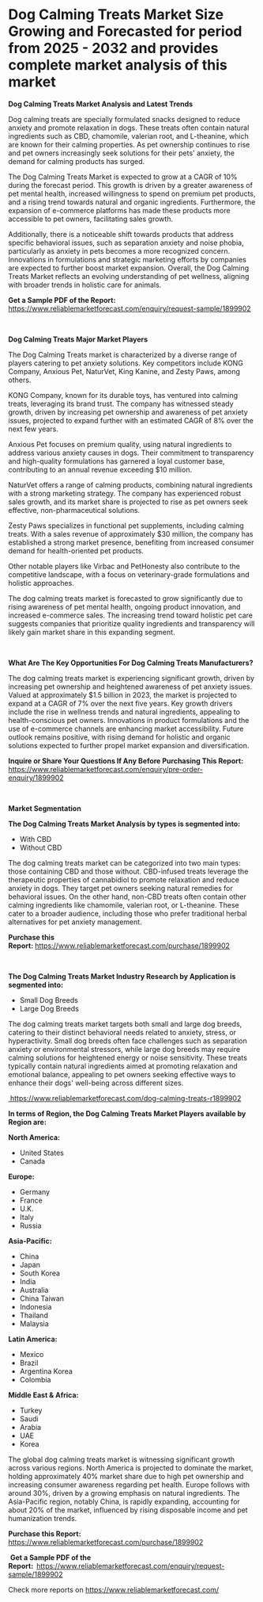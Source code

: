 <p><h1>Dog Calming Treats Market Size Growing and Forecasted for period from 2025 - 2032 and provides complete market analysis of this market</h1></p><p><strong>Dog Calming Treats Market Analysis and Latest Trends</strong></p>
<p><p>Dog calming treats are specially formulated snacks designed to reduce anxiety and promote relaxation in dogs. These treats often contain natural ingredients such as CBD, chamomile, valerian root, and L-theanine, which are known for their calming properties. As pet ownership continues to rise and pet owners increasingly seek solutions for their pets' anxiety, the demand for calming products has surged.</p><p>The Dog Calming Treats Market is expected to grow at a CAGR of 10% during the forecast period. This growth is driven by a greater awareness of pet mental health, increased willingness to spend on premium pet products, and a rising trend towards natural and organic ingredients. Furthermore, the expansion of e-commerce platforms has made these products more accessible to pet owners, facilitating sales growth.</p><p>Additionally, there is a noticeable shift towards products that address specific behavioral issues, such as separation anxiety and noise phobia, particularly as anxiety in pets becomes a more recognized concern. Innovations in formulations and strategic marketing efforts by companies are expected to further boost market expansion. Overall, the Dog Calming Treats Market reflects an evolving understanding of pet wellness, aligning with broader trends in holistic care for animals.</p></p>
<p><strong>Get a Sample PDF of the Report:&nbsp;</strong> <a href="https://www.reliablemarketforecast.com/enquiry/request-sample/1899902?utm_campaign=3175&utm_medium=2&utm_source=Github&utm_content=ia&utm_term=05042025&utm_id=dog-calming-treats">https://www.reliablemarketforecast.com/enquiry/request-sample/1899902</a></p>
<p>&nbsp;</p>
<p><strong>Dog Calming Treats Major Market Players</strong></p>
<p><p>The Dog Calming Treats market is characterized by a diverse range of players catering to pet anxiety solutions. Key competitors include KONG Company, Anxious Pet, NaturVet, King Kanine, and Zesty Paws, among others.</p><p>KONG Company, known for its durable toys, has ventured into calming treats, leveraging its brand trust. The company has witnessed steady growth, driven by increasing pet ownership and awareness of pet anxiety issues, projected to expand further with an estimated CAGR of 8% over the next few years.</p><p>Anxious Pet focuses on premium quality, using natural ingredients to address various anxiety causes in dogs. Their commitment to transparency and high-quality formulations has garnered a loyal customer base, contributing to an annual revenue exceeding $10 million.</p><p>NaturVet offers a range of calming products, combining natural ingredients with a strong marketing strategy. The company has experienced robust sales growth, and its market share is projected to rise as pet owners seek effective, non-pharmaceutical solutions.</p><p>Zesty Paws specializes in functional pet supplements, including calming treats. With a sales revenue of approximately $30 million, the company has established a strong market presence, benefiting from increased consumer demand for health-oriented pet products.</p><p>Other notable players like Virbac and PetHonesty also contribute to the competitive landscape, with a focus on veterinary-grade formulations and holistic approaches.</p><p>The dog calming treats market is forecasted to grow significantly due to rising awareness of pet mental health, ongoing product innovation, and increased e-commerce sales. The increasing trend toward holistic pet care suggests companies that prioritize quality ingredients and transparency will likely gain market share in this expanding segment.</p></p>
<p>&nbsp;</p>
<p><strong>What Are The Key Opportunities For Dog Calming Treats Manufacturers?</strong></p>
<p><p>The dog calming treats market is experiencing significant growth, driven by increasing pet ownership and heightened awareness of pet anxiety issues. Valued at approximately $1.5 billion in 2023, the market is projected to expand at a CAGR of 7% over the next five years. Key growth drivers include the rise in wellness trends and natural ingredients, appealing to health-conscious pet owners. Innovations in product formulations and the use of e-commerce channels are enhancing market accessibility. Future outlook remains positive, with rising demand for holistic and organic solutions expected to further propel market expansion and diversification.</p></p>
<p><strong>Inquire or Share Your Questions If Any Before Purchasing This Report:</strong> <a href="https://www.reliablemarketforecast.com/enquiry/pre-order-enquiry/1899902?utm_campaign=3175&utm_medium=2&utm_source=Github&utm_content=ia&utm_term=05042025&utm_id=dog-calming-treats">https://www.reliablemarketforecast.com/enquiry/pre-order-enquiry/1899902</a></p>
<p>&nbsp;</p>
<p><strong>Market Segmentation</strong></p>
<p><strong>The Dog Calming Treats Market Analysis by types is segmented into:</strong></p>
<p><ul><li>With CBD</li><li>Without CBD</li></ul></p>
<p><p>The dog calming treats market can be categorized into two main types: those containing CBD and those without. CBD-infused treats leverage the therapeutic properties of cannabidiol to promote relaxation and reduce anxiety in dogs. They target pet owners seeking natural remedies for behavioral issues. On the other hand, non-CBD treats often contain other calming ingredients like chamomile, valerian root, or L-theanine. These cater to a broader audience, including those who prefer traditional herbal alternatives for pet anxiety management.</p></p>
<p><strong>Purchase this Report:&nbsp;</strong><a href="https://www.reliablemarketforecast.com/purchase/1899902?utm_campaign=3175&utm_medium=2&utm_source=Github&utm_content=ia&utm_term=05042025&utm_id=dog-calming-treats">https://www.reliablemarketforecast.com/purchase/1899902</a></p>
<p>&nbsp;</p>
<p><strong>The Dog Calming Treats Market Industry Research by Application is segmented into:</strong></p>
<p><ul><li>Small Dog Breeds</li><li>Large Dog Breeds</li></ul></p>
<p><p>The dog calming treats market targets both small and large dog breeds, catering to their distinct behavioral needs related to anxiety, stress, or hyperactivity. Small dog breeds often face challenges such as separation anxiety or environmental stressors, while large dog breeds may require calming solutions for heightened energy or noise sensitivity. These treats typically contain natural ingredients aimed at promoting relaxation and emotional balance, appealing to pet owners seeking effective ways to enhance their dogs' well-being across different sizes.</p></p>
<p><a href="https://www.reliablemarketforecast.com/dog-calming-treats-r1899902?utm_campaign=3175&utm_medium=2&utm_source=Github&utm_content=ia&utm_term=05042025&utm_id=dog-calming-treats">&nbsp;https://www.reliablemarketforecast.com/dog-calming-treats-r1899902</a></p>
<p><strong>In terms of Region, the Dog Calming Treats Market Players available by Region are:</strong></p>
<p>
    <p> <strong> North America: </strong>
        <ul>
            <li>United States</li>
            <li>Canada</li>
        </ul>
        </p> 
    <p> <strong> Europe: </strong>
        <ul>
            <li>Germany</li>
            <li>France</li>
            <li>U.K.</li>
            <li>Italy</li>
            <li>Russia</li>
        </ul>
        </p> 
    <p> <strong> Asia-Pacific: </strong>
        <ul>
            <li>China</li>
            <li>Japan</li>
            <li>South Korea</li>
            <li>India</li>
            <li>Australia</li>
            <li>China Taiwan</li>
            <li>Indonesia</li>
            <li>Thailand</li>
            <li>Malaysia</li>
        </ul>
        </p> 
    <p> <strong> Latin America: </strong>
        <ul>
            <li>Mexico</li>
            <li>Brazil</li>
            <li>Argentina Korea</li>
            <li>Colombia</li>
        </ul>
        </p> 
    <p> <strong> Middle East & Africa: </strong>
        <ul>
            <li>Turkey</li>
            <li>Saudi</li>
            <li>Arabia</li>
            <li>UAE</li>
            <li>Korea</li>
        </ul>
    </p>
    </p>
<p><p>The global dog calming treats market is witnessing significant growth across various regions. North America is projected to dominate the market, holding approximately 40% market share due to high pet ownership and increasing consumer awareness regarding pet health. Europe follows with around 30%, driven by a growing emphasis on natural ingredients. The Asia-Pacific region, notably China, is rapidly expanding, accounting for about 20% of the market, influenced by rising disposable income and pet humanization trends.</p></p>
<p><strong>Purchase this Report: </strong><a href="https://www.reliablemarketforecast.com/purchase/1899902?utm_campaign=3175&utm_medium=2&utm_source=Github&utm_content=ia&utm_term=05042025&utm_id=dog-calming-treats">https://www.reliablemarketforecast.com/purchase/1899902</a></p>
<p>&nbsp;<strong>Get a Sample PDF of the Report:&nbsp;&nbsp;</strong><a href="https://www.reliablemarketforecast.com/enquiry/request-sample/1899902?utm_campaign=3175&utm_medium=2&utm_source=Github&utm_content=ia&utm_term=05042025&utm_id=dog-calming-treats">https://www.reliablemarketforecast.com/enquiry/request-sample/1899902</a></p>
<p><strong></strong></p>
<p>Check more reports on <a href="https://www.reliablemarketforecast.com/?utm_campaign=3175&utm_medium=2&utm_source=Github&utm_content=ia&utm_term=05042025&utm_id=dog-calming-treats">https://www.reliablemarketforecast.com/</a></p>